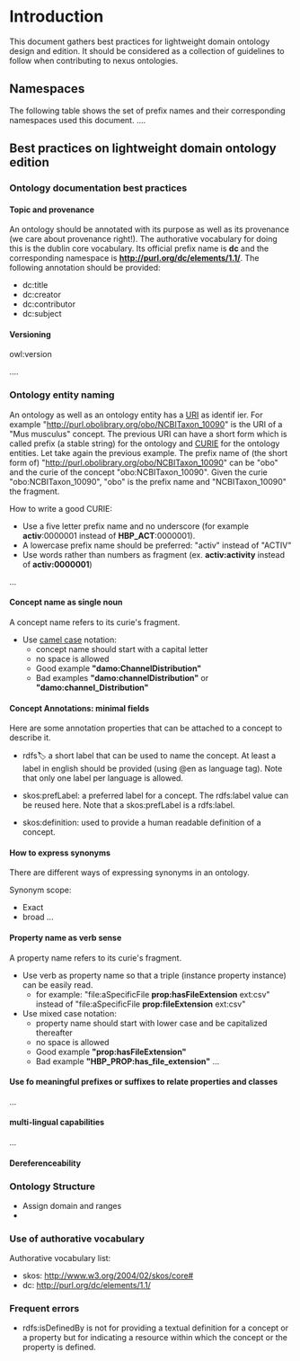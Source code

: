 # Introduction 
This document gathers best practices for lightweight domain ontology design and edition. 
It should be considered as a collection of guidelines to follow when contributing to nexus ontologies. 

## Namespaces
The following table shows the set of prefix names and their corresponding namespaces used this document.
....


## Best practices on lightweight domain ontology edition


### Ontology documentation best practices

#### Topic and provenance
An ontology should be annotated with its purpose as well as its provenance (we care about provenance right!).  The authorative vocabulary for doing this is the dublin core vocabulary.
Its official prefix name is **dc** and the corresponding namespace is **<http://purl.org/dc/elements/1.1/>**.
The following annotation should be provided: 
* dc:title
* dc:creator
* dc:contributor
* dc:subject
 
#### Versioning

 owl:version
 
 ....

### Ontology entity naming

An ontology as well as an ontology entity has a [URI](https://www.w3.org/TR/uri-clarification) as identif       ier. For example "http://purl.obolibrary.org/obo/NCBITaxon_10090" is the URI of a "Mus musculus" concept. 
The previous URI can have a short form which is called prefix (a stable string) for the ontology and [CURIE](https://www.w3.org/TR/curie) for the ontology entities. 
Let take again the previous example. The prefix name of (the short form of) "http://purl.obolibrary.org/obo/NCBITaxon_10090" can be "obo" and the curie of the concept "obo:NCBITaxon_10090". 
Given the curie "obo:NCBITaxon_10090", "obo" is the prefix name and "NCBITaxon_10090" the fragment.

How to write a good CURIE:

 - Use a five letter prefix name and no underscore (for example **activ**:0000001 instead of **HBP_ACT**:0000001). 
 - A lowercase prefix name should be preferred: "activ" instead of "ACTIV"
 - Use words rather than numbers as fragment (ex. **activ:activity** instead of **activ:0000001**)

...

#### Concept name as single noun
A concept name refers to its curie's fragment. 

- Use [camel case](https://en.wikipedia.org/wiki/Camel_case) notation:
    * concept name should start with a capital letter
    * no space is allowed
    * Good example **"damo:ChannelDistribution"**
    * Bad examples  **"damo:channelDistribution"** or **"damo:channel_Distribution"**


#### Concept Annotations: minimal fields
 
Here are some annotation properties that can be attached to a concept to describe it.
 
 * rdfs:label: a short label that can be used to name the concept. At least a label in english should be provided (using @en as language tag).
               Note that only one label per language is allowed.
 
 * skos:prefLabel: a preferred label for a concept. The rdfs:label value can be reused here. Note that a skos:prefLabel is a rdfs:label.
 * skos:definition: used to provide a human readable definition of a concept.
 
 #### How to express synonyms

There are different ways of expressing synonyms in an ontology.
 
 Synonym scope:
 * Exact
 * broad
 ...

 
 #### Property name as verb sense
 
A property name refers to its curie's fragment. 
 
- Use verb as property name so that a triple (instance property instance) can be easily read.
    * for example: "file:aSpecificFile **prop:hasFileExtension** ext:csv" instead of "file:aSpecificFile **prop:fileExtension** ext:csv"
- Use mixed case notation:
    * property name should start with lower case and be capitalized thereafter
    * no space is allowed
    * Good example **"prop:hasFileExtension"**
    * Bad example  **"HBP_PROP:has_file_extension"** 
...

 
 #### Use fo meaningful prefixes or suffixes to relate properties and classes
 ...
 
 #### multi-lingual capabilities
  
  ...


#### Dereferenceability 


 
 ### Ontology Structure
  
  * Assign domain and ranges
  * 


 ### Use of authorative vocabulary
 
 Authorative vocabulary list:
 
  * skos: http://www.w3.org/2004/02/skos/core#
  * dc:	http://purl.org/dc/elements/1.1/
  
### Frequent errors

 * rdfs:isDefinedBy is not for providing a textual definition for a concept or a property but for indicating a resource within which the concept or the property is defined.
